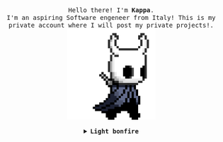 <p align="center">
  <br>
  <samp>
    Hello there! I'm <b>Kappa</b>.
    <br>I'm an aspiring Software engeneer from Italy! This is my private account where I will post my private projects!.<br>

</samp>

  <img src="https://raw.githubusercontent.com/TanZng/TanZng/master/assets/hollor_knight3.gif" width="200"/>

</p>


<details align="center">

<summary> <b> <samp> Light bonfire </samp></b></summary>
<samp>
 <b><h2 style="color: #fc6203">B O N F I R E &nbsp; L I T !</h2> </b>

<img src="https://raw.githubusercontent.com/TanZng/TanZng/master/assets/bonefire.gif" width="200"/>


<p align="center">
  <a rel="nofollow noopener noreferrer" target="_blank" href="https://x.com/Kapparellozzo">
  <img src="https://raw.githubusercontent.com/TanZng/TanZng/master/assets/twitter.png" width="30px" alt="Twitter"></a>
  <a rel="nofollow noopener noreferrer" target="_blank" href="https://www.instagram.com/nonsonokappa/">
  <img src="https://raw.githubusercontent.com/TanZng/TanZng/master/assets/instagram.png" width="30px" alt="Twitter"></a>
  &nbsp; 
  &nbsp;
  <img src="https://raw.githubusercontent.com/TanZng/TanZng/master/assets/estus_flask.png" width="23px" alt="Secret"></a>
</p> 


</samp>
</details>
